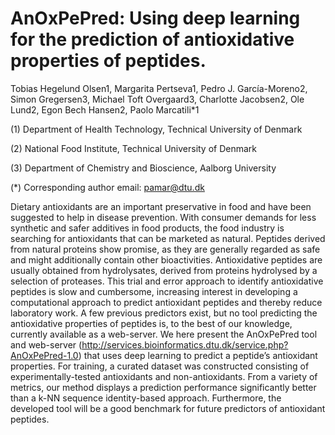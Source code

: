 # AnOxPePred: Using deep learning for the prediction of antioxidative properties of peptides.
Tobias Hegelund Olsen1, Margarita Pertseva1, Pedro J. García-Moreno2, Simon Gregersen3, Michael Toft Overgaard3, Charlotte Jacobsen2, Ole Lund2, Egon Bech Hansen2, Paolo Marcatili*1

(1) Department of Health Technology, Technical University of Denmark

(2) National Food Institute, Technical University of Denmark

(3) Department of Chemistry and Bioscience, Aalborg University
 
(*) Corresponding author email: pamar@dtu.dk

Dietary antioxidants are an important preservative in food and have been suggested to help in disease prevention. With consumer demands for less synthetic and safer additives in food products, the food industry is searching for antioxidants that can be marketed as natural. Peptides derived from natural proteins show promise, as they are generally regarded as safe and might additionally contain other bioactivities. Antioxidative peptides are usually obtained from hydrolysates, derived from proteins hydrolysed by a selection of proteases. This trial and error approach to identify antioxidative peptides is slow and cumbersome, increasing interest in developing a computational approach to predict antioxidant peptides and thereby reduce laboratory work. A few previous predictors exist, but no tool predicting the antioxidative properties of peptides is, to the best of our knowledge, currently available as a web-server.
We here present the AnOxPePred tool and web-server (http://services.bioinformatics.dtu.dk/service.php?AnOxPePred-1.0) that uses deep learning to predict a peptide’s antioxidant properties. For training, a curated dataset was constructed consisting of experimentally-tested antioxidants and non-antioxidants. From a variety of metrics, our method displays a prediction performance significantly better than a k-NN sequence identity-based approach. Furthermore, the developed tool will be a good benchmark for future predictors of antioxidant peptides.

